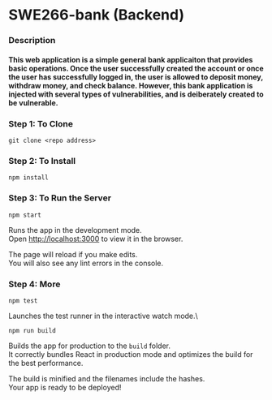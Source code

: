 # SWE266-bank (Backend)
### Description
#### This web application is a simple general bank applicaiton that provides basic operations. Once the user successfully created the account or once the user has successfully logged in, the user is allowed to deposit money, withdraw money, and check balance. However, this bank application is injected with several types of vulnerabilities, and is deiberately created to be vulnerable.


### Step 1: To Clone
```
git clone <repo address>
```

### Step 2: To Install
```
npm install
```

### Step 3: To Run the Server
```
npm start
```

Runs the app in the development mode.\
Open [http://localhost:3000](http://localhost:3000) to view it in the browser.

The page will reload if you make edits.\
You will also see any lint errors in the console.

### Step 4: More

```
npm test
```

Launches the test runner in the interactive watch mode.\

```
npm run build
```

Builds the app for production to the `build` folder.\
It correctly bundles React in production mode and optimizes the build for the best performance.

The build is minified and the filenames include the hashes.\
Your app is ready to be deployed!
